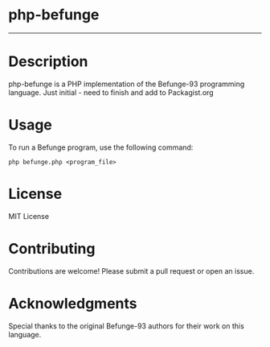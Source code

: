 # php-befunge
***

# Description
php-befunge is a PHP implementation of the Befunge-93 programming language.
Just initial - need to finish and add to Packagist.org

# Usage
To run a Befunge program, use the following command:
```
php befunge.php <program_file>
```

# License
MIT License

# Contributing
Contributions are welcome! Please submit a pull request or open an issue.

# Acknowledgments
Special thanks to the original Befunge-93 authors for their work on this language.
